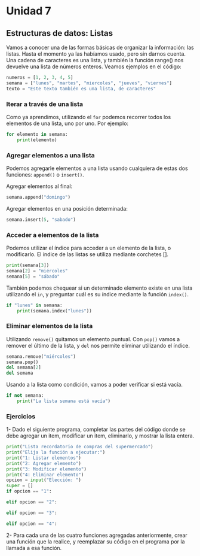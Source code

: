 <!--
.. title: 7-Estructuras de datos: Listas
.. slug: 7-estructuras-de-datos-listas
.. date: 2020-10-11 20:03:41 UTC-03:00
.. tags: 
.. category: 
.. link: 
.. description: 
.. type: text
-->

# Unidad 7
## Estructuras de datos: Listas

Vamos a conocer una de las formas básicas de organizar la información: las listas. Hasta el momento ya las habíamos usado, pero sin darnos cuenta.  
Una cadena de caracteres es una lista, y también la función range() nos devuelve una lista de números enteros.
Veamos ejemplos en el código:

``` python
numeros = [1, 2, 3, 4, 5]
semana = ["lunes", "martes", "miercoles", "jueves", "viernes"]
texto = "Este texto también es una lista, de caracteres"
```

### Iterar a través de una lista

Como ya aprendimos, utilizando el `for` podemos recorrer todos los elementos de una lista, uno por uno. Por ejemplo:

```python
for elemento in semana:
    print(elemento)
```

### Agregar elementos a una lista

Podemos agregarle elementos a una lista usando cualquiera de estas dos funciones: `append()` o `insert()`.

Agregar elementos al final:
``` python
semana.append("domingo")
```

Agregar elementos en una posición determinada:
``` python
semana.insert(5, "sabado")
```

### Acceder a elementos de la lista

Podemos utilizar el índice para acceder a un elemento de la lista, o modificarlo. El índice de las listas se utiliza mediante corchetes [].

``` python
print(semana[3])
semana[2] = "miércoles"
semana[5] = "sábado"
```

También podemos chequear si un determinado elemento existe en una lista utilizando el `in`, y preguntar cuál es su índice mediante la función `index()`.

``` python
if "lunes" in semana:
    print(semana.index("lunes"))
```

### Eliminar elementos de la lista

Utilizando `remove()` quitamos un elemento puntual. Con `pop()` vamos a remover el último de la lista, y `del` nos permite eliminar utilizando el índice.

``` python
semana.remove("miércoles")
semana.pop()
del semana[2]
del semana
```

Usando a la lista como condición, vamos a poder verificar si está vacía.
``` python
if not semana:
    print("La lista semana está vacía")
```

### Ejercicios

1- Dado el siguiente programa, completar las partes del código donde se debe agregar un item, modificar un item, eliminarlo, y mostrar la lista entera.
``` python
print("Lista recordatorio de compras del supermercado")
print("Elija la función a ejecutar:")
print("1: Listar elementos")
print("2: Agregar elemento")
print("3: Modificar elemento")
print("4: Eliminar elemento")
opcion = input("Elección: ")
super = []
if opcion == "1":

elif opcion == "2":

elif opcion == "3":

elif opcion == "4":

```
2- Para cada una de las cuatro funciones agregadas anteriormente, crear una función que la realice, y reemplazar su código en el programa por la llamada a esa función.
